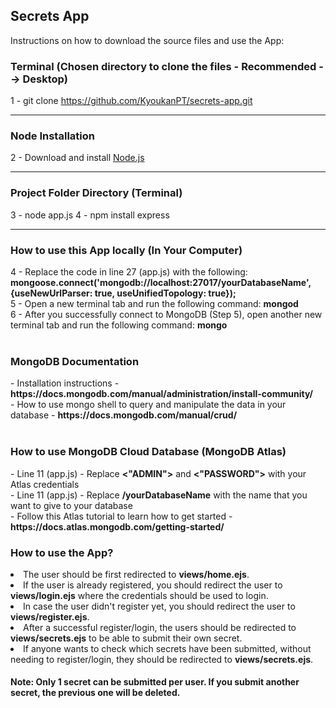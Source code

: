 <h2>Secrets App</h2>

<p>Instructions on how to download the source files and use the App: </p>

<h3>Terminal (Chosen directory to clone the files - Recommended --> Desktop)</h3>

1 - git clone https://github.com/KyoukanPT/secrets-app.git

<hr>

<h3>Node Installation</h3>
 
 2 - Download and install <a href="https://nodejs.org/en/download"> Node.js </a> <br> 

<hr>

<h3>Project Folder Directory (Terminal)</h3>

3 - node app.js
4 - npm install express <br>


<hr>

<h3>How to use this App locally (In Your Computer)</h3>
4 - Replace the code in line 27 (app.js) with the following: <strong>mongoose.connect('mongodb://localhost:27017/yourDatabaseName', {useNewUrlParser: true, useUnifiedTopology: true});<br></strong>
5 - Open a new terminal tab and run the following command: <strong>mongod</strong><br>
6 - After you successfully connect to MongoDB (Step 5), open another new terminal tab and run the following command: <strong>mongo</strong><br><br>

<h3>MongoDB Documentation</h3>
- Installation instructions - <strong> https://docs.mongodb.com/manual/administration/install-community/ </strong> <br>
- How to use mongo shell to query and manipulate the data in your database - <strong>https://docs.mongodb.com/manual/crud/</strong><br><br>

<h3>How to use MongoDB Cloud Database (MongoDB Atlas)</h3>
- Line 11 (app.js) - Replace <strong><"ADMIN"></strong> and <strong><"PASSWORD"></strong> with your Atlas credentials <br>
- Line 11 (app.js) - Replace <strong>/yourDatabaseName</strong> with the name that you want to give to your database <br>
- Follow this Atlas tutorial to learn how to get started - <strong>https://docs.atlas.mongodb.com/getting-started/</strong> <br>

<h3>How to use the App?</h3>
<li>The user should be first redirected to <strong>views/home.ejs</strong>.</li>
<li>If the user is already registered, you should redirect the user to <strong>views/login.ejs</strong> where the credentials should be used to login.</li>
<li>In case the user didn't register yet, you should redirect the user to <strong>views/register.ejs</strong>.</li>
<li>After a successful register/login, the users should be redirected to <strong>views/secrets.ejs</strong> to be able to submit their own secret.</li>
<li>If anyone wants to check which secrets have been submitted, without needing to register/login, they should be redirected to <strong>views/secrets.ejs</strong>.</li>
<h4>Note: Only 1 secret can be submitted per user. If you submit another secret, the previous one will be deleted.</h4>

